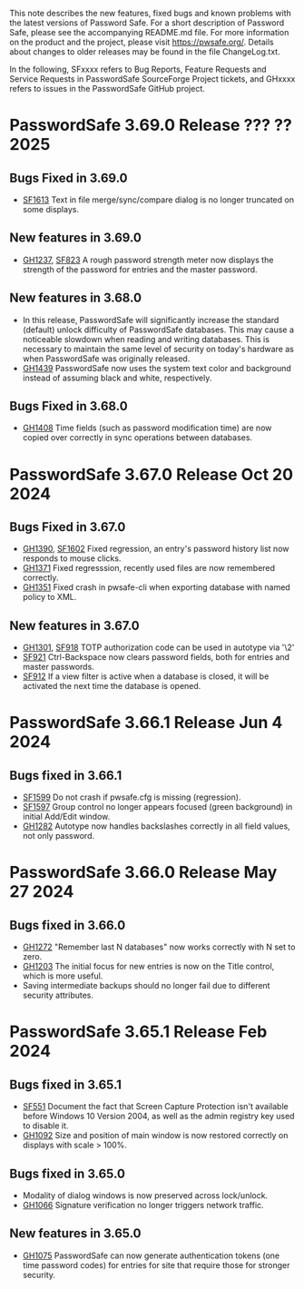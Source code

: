 This note describes the new features, fixed bugs and known problems with the latest versions of Password Safe. For a short description of
Password Safe, please see the accompanying README.md file. For more information on the product and the project, please visit
https://pwsafe.org/. Details about changes to older releases may be found in the file ChangeLog.txt.

In the following, SFxxxx refers to Bug Reports, Feature Requests and Service Requests in PasswordSafe SourceForge Project tickets, and GHxxxx refers to issues in the PasswordSafe GitHub project.

PasswordSafe 3.69.0 Release ??? ?? 2025
=========================================
Bugs Fixed in 3.69.0
-----------------------
* [SF1613](https://sourceforge.net/p/passwordsafe/bugs/1613/) Text in file merge/sync/compare dialog is no longer truncated on some displays.


New features in 3.69.0
----------------------
* [GH1237](https://github.com/pwsafe/pwsafe/issues/1237), [SF823](https://sourceforge.net/p/passwordsafe/feature-requests/823/) A rough password strength meter now displays the strength of the password
for entries and the master password.

New features in 3.68.0
----------------------
* In this release, PasswordSafe will significantly increase the standard (default) unlock difficulty of PasswordSafe databases. This may cause a noticeable slowdown when reading and writing databases.
 This is necessary to maintain the same level of security on today's hardware as when PasswordSafe was originally released.
 * [GH1439](https://github.com/pwsafe/pwsafe/issues/1439) PasswordSafe now uses the system text color and background instead of assuming black and white, respectively.

Bugs Fixed in 3.68.0
-----------------------
* [GH1408](https://github.com/pwsafe/pwsafe/issues/1408) Time fields (such as password modification time) are now copied over correctly in sync operations between databases.


PasswordSafe 3.67.0 Release Oct 20 2024
=======================================

Bugs Fixed in 3.67.0
----------------------
* [GH1390](https://github.com/pwsafe/pwsafe/issues/1390), [SF1602](https://sourceforge.net/p/passwordsafe/bugs/1602/) Fixed regression, an entry's password history list now responds to mouse clicks.
* [GH1371](https://github.com/pwsafe/pwsafe/issues/1371) Fixed regresssion, recently used files are now remembered correctly.
* [GH1351](https://github.com/pwsafe/pwsafe/issues/1351) Fixed crash in pwsafe-cli when exporting database with named policy to XML.

New features in 3.67.0
----------------------
* [GH1301](https://github.com/pwsafe/pwsafe/issues/1301), [SF918](https://sourceforge.net/p/passwordsafe/feature-requests/918/) TOTP authorization code can be used in autotype via '\2'
* [SF921](https://sourceforge.net/p/passwordsafe/feature-requests/921/) Ctrl-Backspace now clears password fields, both for entries and master passwords.
* [SF912](https://sourceforge.net/p/passwordsafe/feature-requests/912/) If a view filter is active when a database is closed, it will be activated the next time the database is opened.


PasswordSafe 3.66.1 Release Jun 4 2024
======================================

Bugs fixed in 3.66.1
--------------------

* [SF1599](https://sourceforge.net/p/passwordsafe/bugs/1599/) Do not crash if pwsafe.cfg is missing (regression).
* [SF1597](https://sourceforge.net/p/passwordsafe/bugs/1597/) Group control no longer appears focused (green background) in initial Add/Edit window.
* [GH1282](https://github.com/pwsafe/pwsafe/issues/1282) Autotype now handles backslashes correctly in all field values, not only password.

PasswordSafe 3.66.0 Release May 27 2024
=======================================
Bugs fixed in 3.66.0
--------------------

* [GH1272](https://github.com/pwsafe/pwsafe/issues/1272) "Remember last N databases" now works correctly with N set to zero.
* [GH1203](https://github.com/pwsafe/pwsafe/issues/1203) The initial focus for new entries is now on the Title control, which is more useful.
* Saving intermediate backups should no longer fail due to different security attributes.

PasswordSafe 3.65.1 Release Feb 2024
====================================

Bugs fixed in 3.65.1
--------------------

* [SF551](https://sourceforge.net/p/passwordsafe/support-requests/551/) Document the fact that Screen Capture Protection isn't available before Windows 10 Version 2004, as well as the admin registry key used to disable it.
* [GH1092](https://github.com/pwsafe/pwsafe/issues/1092) Size and position of main window is now restored correctly on displays with scale > 100%.

Bugs fixed in 3.65.0
--------------------

* Modality of dialog windows is now preserved across lock/unlock.
* [GH1066](https://github.com/pwsafe/pwsafe/issues/1066) Signature verification no longer triggers network traffic.


New features in 3.65.0
----------------------
* [GH1075](https://github.com/pwsafe/pwsafe/issues/1075) PasswordSafe can now generate authentication tokens (one time password codes) for entries for site that require those for stronger security.

